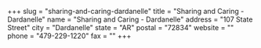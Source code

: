 +++
slug = "sharing-and-caring-dardanelle"
title = "Sharing and Caring - Dardanelle"
name = "Sharing and Caring - Dardanelle"
address = "107 State Street"
city = "Dardanelle"
state = "AR"
postal = "72834"
website = ""
phone = "479-229-1220"
fax = ""
+++
